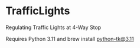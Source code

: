 # TrafficLights
Regulating Traffic Lights at 4-Way Stop 


Requires Python 3.11 and brew install python-tk@3.11
